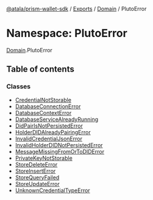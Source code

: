 [@atala/prism-wallet-sdk](../README.md) / [Exports](../modules.md) / [Domain](Domain.md) / PlutoError

# Namespace: PlutoError

[Domain](Domain.md).PlutoError

## Table of contents

### Classes

- [CredentialNotStorable](../classes/Domain.PlutoError.CredentialNotStorable.md)
- [DatabaseConnectionError](../classes/Domain.PlutoError.DatabaseConnectionError.md)
- [DatabaseContextError](../classes/Domain.PlutoError.DatabaseContextError.md)
- [DatabaseServiceAlreadyRunning](../classes/Domain.PlutoError.DatabaseServiceAlreadyRunning.md)
- [DidPairIsNotPersistedError](../classes/Domain.PlutoError.DidPairIsNotPersistedError.md)
- [HolderDIDAlreadyPairingError](../classes/Domain.PlutoError.HolderDIDAlreadyPairingError.md)
- [InvalidCredentialJsonError](../classes/Domain.PlutoError.InvalidCredentialJsonError.md)
- [InvalidHolderDIDNotPersistedError](../classes/Domain.PlutoError.InvalidHolderDIDNotPersistedError.md)
- [MessageMissingFromOrToDIDError](../classes/Domain.PlutoError.MessageMissingFromOrToDIDError.md)
- [PrivateKeyNotStorable](../classes/Domain.PlutoError.PrivateKeyNotStorable.md)
- [StoreDeleteError](../classes/Domain.PlutoError.StoreDeleteError.md)
- [StoreInsertError](../classes/Domain.PlutoError.StoreInsertError.md)
- [StoreQueryFailed](../classes/Domain.PlutoError.StoreQueryFailed.md)
- [StoreUpdateError](../classes/Domain.PlutoError.StoreUpdateError.md)
- [UnknownCredentialTypeError](../classes/Domain.PlutoError.UnknownCredentialTypeError.md)
